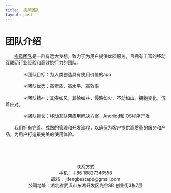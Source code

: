 ---title:  疾风团队layout: post---# 团队介绍<br>&emsp;&emsp;[疾风团队](https://bestjifeng.github.io)是一群有远大梦想，致力于为用户提供优质服务，且拥有丰富的移动互联网行业经验和高效执行力的团队。<br><br>&emsp;&emsp;&emsp;&emsp;＊团队目标：为人类创造具有使用价值的app<br><br>&emsp;&emsp;&emsp;&emsp;＊团队优势：高素质、高水平、高效率<br><br>&emsp;&emsp;&emsp;&emsp;＊团队精神：其疾如风，其徐如林，侵略如火，不动如山。拥抱变化，沉着应对。<br><br>&emsp;&emsp;&emsp;&emsp;＊团队擅长：移动互联网应用解决方案，Andriod和IOS程序开发<br><br>&emsp;&emsp;我们拥有完善、成熟的管理和开发流程，以确保为客户提供高质量的服务和产品，为用户打造最完美的使用体验。<br><br><br><br><br><center>联系方式</center><center>手机：＋86 18827346558</center><center>邮箱： jifengbestapp@gmail.com </center><center>公司地址：湖北省武汉市东湖开发区光谷SBI创业街3栋7层</center>